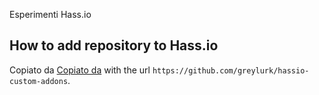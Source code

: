 Esperimenti Hass.io

## How to add repository to Hass.io
Copiato da
[Copiato da](https://home-assistant.io/hassio/installing_third_party_addons/) with the url `https://github.com/greylurk/hassio-custom-addons`.
